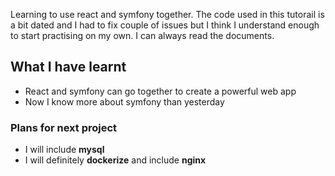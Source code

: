 Learning to use react and symfony together. The code used in this tutorail is a bit dated and I had to fix couple of issues but I think I understand enough to start practising on my own. I can always read the documents. 

## What I have learnt
*   React and symfony can go together to create a powerful web app
*   Now I know more about symfony than yesterday

### Plans for next project
*   I will include **mysql**
*   I will definitely **dockerize** and include **nginx** 